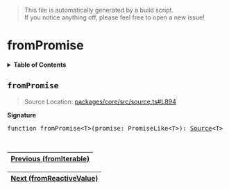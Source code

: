 > This file is automatically generated by a build script.<br>If you notice anything off, please feel free to open a new issue!

# fromPromise

<details><summary><b>Table of Contents</b></summary><br>

1. [<code>fromPromise</code>](#fromPromise)</details>

## <a name="fromPromise"></a><code>fromPromise</code>

> Source Location: [packages\/core\/src\/source.ts#L894](..\/..\/packages\/core\/src\/source.ts#L894)

<b>Signature</b>

<pre>function fromPromise&lt;T&gt;(promise: PromiseLike&lt;T&gt;): <a href="00-Source.md#Source-Interface">Source</a>&lt;T&gt;</pre><br>

| [Previous \(fromIterable\)](15-fromIterable.md#readme) |
| --- |

<div align="right">

| [Next \(fromReactiveValue\)](17-fromReactiveValue.md#readme) |
| --- |
</div>
